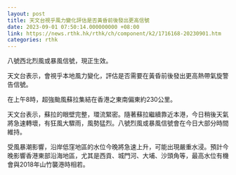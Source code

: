 ```yaml
---
layout: post
title: 天文台視乎風力變化評估是否黃昏前後發出更高信號
date: 2023-09-01 07:50:14.000000000 +08:00
link: https://news.rthk.hk/rthk/ch/component/k2/1716168-20230901.htm
categories: rthk
---
```


八號西北烈風或暴風信號，現正生效。
 
天文台表示，會視乎本地風力變化，評估是否需要在黃昏前後發出更高熱帶氣旋警告信號。

在上午8時，超強颱風蘇拉集結在香港之東南偏東約230公里。

天文台表示，蘇拉的眼壁完整，環流緊密。隨著蘇拉繼續靠近本港，今日稍後天氣將急速轉壞，有狂風大驟雨，風勢猛烈。八號烈風或暴風信號會在今日大部分時間維持。

受風暴潮影響，沿岸低窪地區的水位今晚將急速上升，可能出現嚴重水浸。預計今晚影響香港東部沿海地區，尤其是西貢、城門河、大埔、沙頭角等，最高水位有機會與2018年山竹襲港時相若。
